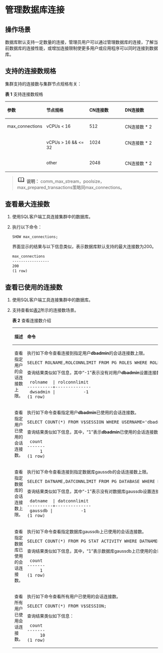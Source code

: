 # 管理数据库连接<a name="ZH-CN_TOPIC_0000001145896693"></a>

## 操作场景<a name="section17619740162122"></a>

数据库默认支持一定数量的连接，管理员用户可以通过管理数据库的连接，了解当前数据库的连接性能，或增加连接限制使更多用户或应用程序可以同时连接到数据库。

## 支持的连接数规格<a name="section18787142425711"></a>

集群支持的连接数与集群节点规格有关：

**表 1**  支持连接数规格

<a name="table557563285720"></a>
<table><thead align="left"><tr id="row4575123218579"><th class="cellrowborder" valign="top" width="19.8%" id="mcps1.2.5.1.1"><p id="p125751232155713"><a name="p125751232155713"></a><a name="p125751232155713"></a>参数</p>
</th>
<th class="cellrowborder" valign="top" width="30.2%" id="mcps1.2.5.1.2"><p id="p2243132355812"><a name="p2243132355812"></a><a name="p2243132355812"></a>节点规格</p>
</th>
<th class="cellrowborder" valign="top" width="25%" id="mcps1.2.5.1.3"><p id="p55759329576"><a name="p55759329576"></a><a name="p55759329576"></a>CN连接数</p>
</th>
<th class="cellrowborder" valign="top" width="25%" id="mcps1.2.5.1.4"><p id="p25759329573"><a name="p25759329573"></a><a name="p25759329573"></a>DN连接数</p>
</th>
</tr>
</thead>
<tbody><tr id="row1457613328578"><td class="cellrowborder" rowspan="3" valign="top" width="19.8%" headers="mcps1.2.5.1.1 "><p id="p557623245711"><a name="p557623245711"></a><a name="p557623245711"></a>max_connections</p>
<p id="p65765328573"><a name="p65765328573"></a><a name="p65765328573"></a></p>
<p id="p2057643275712"><a name="p2057643275712"></a><a name="p2057643275712"></a></p>
</td>
<td class="cellrowborder" valign="top" width="30.2%" headers="mcps1.2.5.1.2 "><p id="p6576103235714"><a name="p6576103235714"></a><a name="p6576103235714"></a>vCPUs &lt; 16</p>
</td>
<td class="cellrowborder" valign="top" width="25%" headers="mcps1.2.5.1.3 "><p id="p45764328573"><a name="p45764328573"></a><a name="p45764328573"></a>512</p>
</td>
<td class="cellrowborder" valign="top" width="25%" headers="mcps1.2.5.1.4 "><p id="p9576173215711"><a name="p9576173215711"></a><a name="p9576173215711"></a>CN连接数 * 2</p>
</td>
</tr>
<tr id="row1057616328572"><td class="cellrowborder" valign="top" headers="mcps1.2.5.1.1 "><p id="p957613210571"><a name="p957613210571"></a><a name="p957613210571"></a>vCPUs &gt; 16 &amp;&amp; &lt;= 32</p>
</td>
<td class="cellrowborder" valign="top" headers="mcps1.2.5.1.2 "><p id="p1657663245712"><a name="p1657663245712"></a><a name="p1657663245712"></a>1024</p>
</td>
<td class="cellrowborder" valign="top" headers="mcps1.2.5.1.3 "><p id="p16576132115715"><a name="p16576132115715"></a><a name="p16576132115715"></a>CN连接数 * 2</p>
</td>
</tr>
<tr id="row1057693213577"><td class="cellrowborder" valign="top" headers="mcps1.2.5.1.1 "><p id="p1657643216578"><a name="p1657643216578"></a><a name="p1657643216578"></a>other</p>
</td>
<td class="cellrowborder" valign="top" headers="mcps1.2.5.1.2 "><p id="p1157613327577"><a name="p1157613327577"></a><a name="p1157613327577"></a>2048</p>
</td>
<td class="cellrowborder" valign="top" headers="mcps1.2.5.1.3 "><p id="p6576183295718"><a name="p6576183295718"></a><a name="p6576183295718"></a>CN连接数 * 2</p>
</td>
</tr>
</tbody>
</table>

>![](public_sys-resources/icon-note.gif) **说明：** 
>comm\_max\_stream，poolsize，max\_prepared\_transactions策略同max\_connections。

## 查看最大连接数<a name="section63237288162656"></a>

1.  使用SQL客户端工具连接集群中的数据库。
2.  执行以下命令：

    ```
    SHOW max_connections;
    ```

    界面显示的结果与以下信息类似，表示数据库默认支持的最大连接数为200。

    ```
    max_connections
    ----------------- 
    200
    (1 row)
    ```


## 查看已使用的连接数<a name="section51149057162719"></a>

1.  使用SQL客户端工具连接集群中的数据库。
2.  支持查看如[表2](#tecae727d5c1d47f897891d48c13a5589)所示的连接数场景。

    **表 2**  查看连接数介绍

    <a name="tecae727d5c1d47f897891d48c13a5589"></a>
    <table><thead align="left"><tr id="r179959cf45364cf58c799bda03c7bb64"><th class="cellrowborder" valign="top" width="31.41%" id="mcps1.2.3.1.1"><p id="ae171f1cd533b4726b49baf1132425434"><a name="ae171f1cd533b4726b49baf1132425434"></a><a name="ae171f1cd533b4726b49baf1132425434"></a><strong id="b3780005091637"><a name="b3780005091637"></a><a name="b3780005091637"></a>描述</strong></p>
    </th>
    <th class="cellrowborder" valign="top" width="68.58999999999999%" id="mcps1.2.3.1.2"><p id="a28ea6d3b74bd402e9d3dcfeeb2e0746f"><a name="a28ea6d3b74bd402e9d3dcfeeb2e0746f"></a><a name="a28ea6d3b74bd402e9d3dcfeeb2e0746f"></a><strong id="b4190517591637"><a name="b4190517591637"></a><a name="b4190517591637"></a>命令</strong></p>
    </th>
    </tr>
    </thead>
    <tbody><tr id="rf78f73de6ad54b2a8e09f2d3382d3dbd"><td class="cellrowborder" valign="top" width="31.41%" headers="mcps1.2.3.1.1 "><p id="afb7e4b301e2843e7a08a5ff536ddbeed"><a name="afb7e4b301e2843e7a08a5ff536ddbeed"></a><a name="afb7e4b301e2843e7a08a5ff536ddbeed"></a>查看指定用户的会话连接数上限。</p>
    </td>
    <td class="cellrowborder" valign="top" width="68.58999999999999%" headers="mcps1.2.3.1.2 "><p id="p13379174213154"><a name="p13379174213154"></a><a name="p13379174213154"></a>执行如下命令查看连接到指定用户<strong id="b133791342121516"><a name="b133791342121516"></a><a name="b133791342121516"></a>dbadmin</strong>的会话连接数上限。</p>
    <a name="screen2212164912153"></a><a name="screen2212164912153"></a><pre class="screen" codetype="Sql" id="screen2212164912153">SELECT ROLNAME,ROLCONNLIMIT FROM PG_ROLES WHERE ROLNAME='dbadmin';</pre>
    <p id="ab8dd33c527184267906ad039a6609f45"><a name="ab8dd33c527184267906ad039a6609f45"></a><a name="ab8dd33c527184267906ad039a6609f45"></a>查询结果类似如下信息，其中<span class="parmvalue" id="parmvalue5854107163811"><a name="parmvalue5854107163811"></a><a name="parmvalue5854107163811"></a>“-1”</span>表示没有对用户<strong id="b35847861163728"><a name="b35847861163728"></a><a name="b35847861163728"></a>dbadmin</strong>设置连接数的限制。</p>
    <pre class="screen" id="screen5384699191838"><a name="screen5384699191838"></a><a name="screen5384699191838"></a> rolname  | rolconnlimit
    ----------+--------------
     dwsadmin |           -1
    (1 row)</pre>
    </td>
    </tr>
    <tr id="rb9364ee1488746ba915d61980913738b"><td class="cellrowborder" valign="top" width="31.41%" headers="mcps1.2.3.1.1 "><p id="a84b65df54eb7428fb4beefcf68b01d51"><a name="a84b65df54eb7428fb4beefcf68b01d51"></a><a name="a84b65df54eb7428fb4beefcf68b01d51"></a>查看指定用户已使用的会话连接数。</p>
    </td>
    <td class="cellrowborder" valign="top" width="68.58999999999999%" headers="mcps1.2.3.1.2 "><p id="p4469493185"><a name="p4469493185"></a><a name="p4469493185"></a>执行如下命令查看指定用户<strong id="b194697911816"><a name="b194697911816"></a><a name="b194697911816"></a>dbadmin</strong>已使用的会话连接数。</p>
    <a name="screen104591518171819"></a><a name="screen104591518171819"></a><pre class="screen" codetype="Sql" id="screen104591518171819">SELECT COUNT(*) FROM V$SESSION WHERE USERNAME='dbadmin';</pre>
    <p id="a7bbf9e48551c4e42bc4e3d96f03ef5f9"><a name="a7bbf9e48551c4e42bc4e3d96f03ef5f9"></a><a name="a7bbf9e48551c4e42bc4e3d96f03ef5f9"></a>查询结果类似如下信息，其中，<span class="parmvalue" id="parmvalue6572030216394"><a name="parmvalue6572030216394"></a><a name="parmvalue6572030216394"></a>“1”</span>表示<strong id="b3268088416391"><a name="b3268088416391"></a><a name="b3268088416391"></a>dbadmin</strong>已使用的会话连接数。</p>
    <pre class="screen" id="screen32646809135149"><a name="screen32646809135149"></a><a name="screen32646809135149"></a> count
    -------
         1
    (1 row)</pre>
    </td>
    </tr>
    <tr id="r889ca3da3fd94fac8d7084502eb05337"><td class="cellrowborder" valign="top" width="31.41%" headers="mcps1.2.3.1.1 "><p id="a299da3745d0b40e48789114e0fa70011"><a name="a299da3745d0b40e48789114e0fa70011"></a><a name="a299da3745d0b40e48789114e0fa70011"></a>查看指定数据库的会话连接数上限。</p>
    </td>
    <td class="cellrowborder" valign="top" width="68.58999999999999%" headers="mcps1.2.3.1.2 "><p id="p1666713314192"><a name="p1666713314192"></a><a name="p1666713314192"></a>执行如下命令查看连接到指定数据库<span id="text16873162714512"><a name="text16873162714512"></a><a name="text16873162714512"></a>gaussdb</span>的会话连接数上限。</p>
    <a name="screen11272363194"></a><a name="screen11272363194"></a><pre class="screen" codetype="Sql" id="screen11272363194">SELECT DATNAME,DATCONNLIMIT FROM PG_DATABASE WHERE DATNAME='<span id="text1451411365512"><a name="text1451411365512"></a><a name="text1451411365512"></a>gaussdb</span>';</pre>
    <p id="ac7ab9e1f26c84b959f03594e27683d08"><a name="ac7ab9e1f26c84b959f03594e27683d08"></a><a name="ac7ab9e1f26c84b959f03594e27683d08"></a>查询结果类似如下信息，其中<span class="parmvalue" id="parmvalue363767339189"><a name="parmvalue363767339189"></a><a name="parmvalue363767339189"></a>“-1”</span>表示没有对数据库<span id="text18169218521"><a name="text18169218521"></a><a name="text18169218521"></a>gaussdb</span>设置连接数的限制。</p>
    <pre class="screen" id="s116628f616314f27a5a02cd806cf7e23"><a name="s116628f616314f27a5a02cd806cf7e23"></a><a name="s116628f616314f27a5a02cd806cf7e23"></a> datname  | datconnlimit
    ----------+--------------
     <span id="text13535123529"><a name="text13535123529"></a><a name="text13535123529"></a>gaussdb</span> |           -1
    (1 row)</pre>
    </td>
    </tr>
    <tr id="r1d23eb9755ed45379a778f04d1a7ceea"><td class="cellrowborder" valign="top" width="31.41%" headers="mcps1.2.3.1.1 "><p id="af67879da387345dc9470f0d5872e160c"><a name="af67879da387345dc9470f0d5872e160c"></a><a name="af67879da387345dc9470f0d5872e160c"></a>查看指定数据库已使用的会话连接数。</p>
    </td>
    <td class="cellrowborder" valign="top" width="68.58999999999999%" headers="mcps1.2.3.1.2 "><p id="p18457121482013"><a name="p18457121482013"></a><a name="p18457121482013"></a>执行如下命令查看指定数据库<span id="text1197391815220"><a name="text1197391815220"></a><a name="text1197391815220"></a>gaussdb</span>上已使用的会话连接数。</p>
    <a name="screen15485102911204"></a><a name="screen15485102911204"></a><pre class="screen" codetype="Sql" id="screen15485102911204">SELECT COUNT(*) FROM PG_STAT_ACTIVITY WHERE DATNAME='<span id="text1213611306524"><a name="text1213611306524"></a><a name="text1213611306524"></a>gaussdb</span>';</pre>
    <p id="adc65e02e0fde4ae2ae7bda282f3eb6a4"><a name="adc65e02e0fde4ae2ae7bda282f3eb6a4"></a><a name="adc65e02e0fde4ae2ae7bda282f3eb6a4"></a>查询结果类似如下信息，其中，<span class="parmvalue" id="parmvalue1630331291813"><a name="parmvalue1630331291813"></a><a name="parmvalue1630331291813"></a>“1”</span>表示数据库<span id="text204241384529"><a name="text204241384529"></a><a name="text204241384529"></a>gaussdb</span>上已使用的会话连接数。</p>
    <pre class="screen" id="screen502887401659"><a name="screen502887401659"></a><a name="screen502887401659"></a> count 
    -------
         1
    (1 row)</pre>
    </td>
    </tr>
    <tr id="rc9f924a62f4e4ea8b06e58653f1f3a90"><td class="cellrowborder" valign="top" width="31.41%" headers="mcps1.2.3.1.1 "><p id="aa5d31760ef1d4425bd3e68793c11148c"><a name="aa5d31760ef1d4425bd3e68793c11148c"></a><a name="aa5d31760ef1d4425bd3e68793c11148c"></a>查看所有用户已使用会话连接数。</p>
    </td>
    <td class="cellrowborder" valign="top" width="68.58999999999999%" headers="mcps1.2.3.1.2 "><p id="a1df256201d644b6cbaa4a5984fd7b554"><a name="a1df256201d644b6cbaa4a5984fd7b554"></a><a name="a1df256201d644b6cbaa4a5984fd7b554"></a>执行如下命令查看所有用户已使用的会话连接数。</p>
    <a name="screen1661414490230"></a><a name="screen1661414490230"></a><pre class="screen" codetype="Sql" id="screen1661414490230">SELECT COUNT(*) FROM V$SESSION;</pre>
    <p id="p775916468235"><a name="p775916468235"></a><a name="p775916468235"></a>查询结果类似如下信息：</p>
    <pre class="screen" id="sf5d5e911ba2f485bba92984f0375526a"><a name="sf5d5e911ba2f485bba92984f0375526a"></a><a name="sf5d5e911ba2f485bba92984f0375526a"></a> count
    -------
         10
    (1 row)</pre>
    </td>
    </tr>
    </tbody>
    </table>


